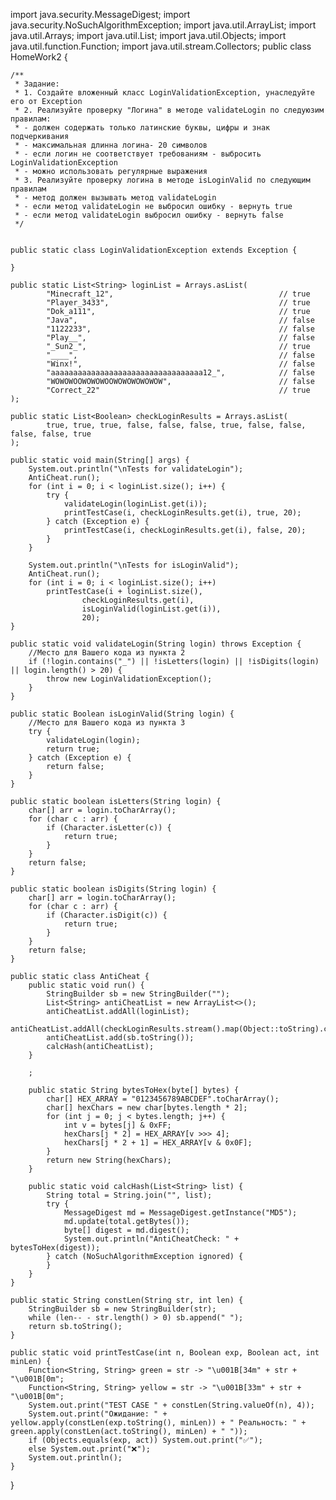import java.security.MessageDigest;
import java.security.NoSuchAlgorithmException;
import java.util.ArrayList;
import java.util.Arrays;
import java.util.List;
import java.util.Objects;
import java.util.function.Function;
import java.util.stream.Collectors;
public class HomeWork2 {

    /**
     * Задание:
     * 1. Создайте вложенный класс LoginValidationException, унаследуйте его от Exception
     * 2. Реализуйте проверку "Логина" в методе validateLogin по следуюзим правилам:
     * - должен содержать только латинские буквы, цифры и знак подчеркивания
     * - максимальная длинна логина- 20 символов
     * - если логин не соответствует требованиям - выбросить LoginValidationException
     * - можно использовать регулярные выражения
     * 3. Реализуйте проверку логина в методе isLoginValid по следующим правилам
     * - метод должен вызывать метод validateLogin
     * - если метод validateLogin не выбросил ошибку - вернуть true
     * - если метод validateLogin выбросил ошибку - вернуть false
     */


    public static class LoginValidationException extends Exception {

    }

    public static List<String> loginList = Arrays.asList(
            "Minecraft_12",                                     // true
            "Player_3433",                                      // true
            "Dok_a111",                                         // true
            "Java",                                             // false
            "1122233",                                          // false
            "Play__",                                           // false
            "_Sun2_",                                           // true
            "____",                                             // false
            "Winx!",                                            // false
            "aaaaaaaaaaaaaaaaaaaaaaaaaaaaaaaaaa12_",            // false
            "WOWOWOOWOWOWOOWOWOWOWOWOW",                        // false
            "Correct_22"                                        // true
    );

    public static List<Boolean> checkLoginResults = Arrays.asList(
            true, true, true, false, false, false, true, false, false, false, false, true
    );

    public static void main(String[] args) {
        System.out.println("\nTests for validateLogin");
        AntiCheat.run();
        for (int i = 0; i < loginList.size(); i++) {
            try {
                validateLogin(loginList.get(i));
                printTestCase(i, checkLoginResults.get(i), true, 20);
            } catch (Exception e) {
                printTestCase(i, checkLoginResults.get(i), false, 20);
            }
        }

        System.out.println("\nTests for isLoginValid");
        AntiCheat.run();
        for (int i = 0; i < loginList.size(); i++)
            printTestCase(i + loginList.size(),
                    checkLoginResults.get(i),
                    isLoginValid(loginList.get(i)),
                    20);
    }

    public static void validateLogin(String login) throws Exception {
        //Место для Вашего кода из пункта 2
        if (!login.contains("_") || !isLetters(login) || !isDigits(login) || login.length() > 20) {
            throw new LoginValidationException();
        }
    }

    public static Boolean isLoginValid(String login) {
        //Место для Вашего кода из пункта 3
        try {
            validateLogin(login);
            return true;
        } catch (Exception e) {
            return false;
        }
    }

    public static boolean isLetters(String login) {
        char[] arr = login.toCharArray();
        for (char c : arr) {
            if (Character.isLetter(c)) {
                return true;
            }
        }
        return false;
    }

    public static boolean isDigits(String login) {
        char[] arr = login.toCharArray();
        for (char c : arr) {
            if (Character.isDigit(c)) {
                return true;
            }
        }
        return false;
    }

    public static class AntiCheat {
        public static void run() {
            StringBuilder sb = new StringBuilder("");
            List<String> antiCheatList = new ArrayList<>();
            antiCheatList.addAll(loginList);
            antiCheatList.addAll(checkLoginResults.stream().map(Object::toString).collect(Collectors.toList()));
            antiCheatList.add(sb.toString());
            calcHash(antiCheatList);
        }

        ;

        public static String bytesToHex(byte[] bytes) {
            char[] HEX_ARRAY = "0123456789ABCDEF".toCharArray();
            char[] hexChars = new char[bytes.length * 2];
            for (int j = 0; j < bytes.length; j++) {
                int v = bytes[j] & 0xFF;
                hexChars[j * 2] = HEX_ARRAY[v >>> 4];
                hexChars[j * 2 + 1] = HEX_ARRAY[v & 0x0F];
            }
            return new String(hexChars);
        }

        public static void calcHash(List<String> list) {
            String total = String.join("", list);
            try {
                MessageDigest md = MessageDigest.getInstance("MD5");
                md.update(total.getBytes());
                byte[] digest = md.digest();
                System.out.println("AntiCheatCheck: " + bytesToHex(digest));
            } catch (NoSuchAlgorithmException ignored) {
            }
        }
    }

    public static String constLen(String str, int len) {
        StringBuilder sb = new StringBuilder(str);
        while (len-- - str.length() > 0) sb.append(" ");
        return sb.toString();
    }

    public static void printTestCase(int n, Boolean exp, Boolean act, int minLen) {
        Function<String, String> green = str -> "\u001B[34m" + str + "\u001B[0m";
        Function<String, String> yellow = str -> "\u001B[33m" + str + "\u001B[0m";
        System.out.print("TEST CASE " + constLen(String.valueOf(n), 4));
        System.out.print("Ожидание: " + yellow.apply(constLen(exp.toString(), minLen)) + " Реальность: " + green.apply(constLen(act.toString(), minLen) + " "));
        if (Objects.equals(exp, act)) System.out.print("✅");
        else System.out.print("❌");
        System.out.println();
    }

}
